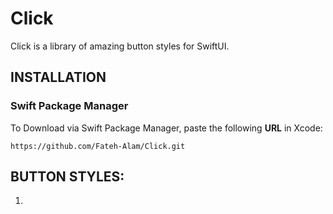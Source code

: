 # Click

Click is a library of amazing button styles for SwiftUI.


## INSTALLATION

### Swift Package Manager
To Download via Swift Package Manager, paste the following **URL** in Xcode:

`
https://github.com/Fateh-Alam/Click.git
`


## BUTTON STYLES:

1. 
